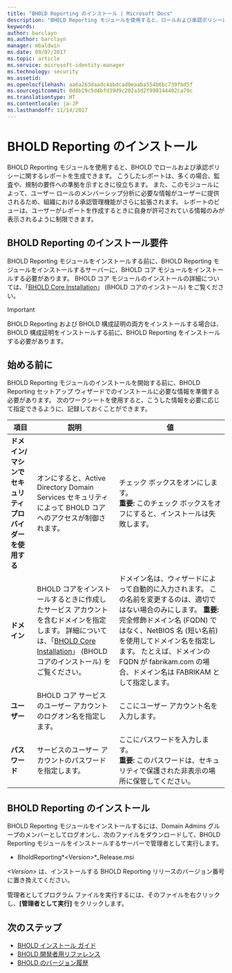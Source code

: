 ```yaml
---
title: "BHOLD Reporting のインストール | Microsoft Docs"
description: "BHOLD Reporting モジュールを使用すると、ロールおよび承認ポリシーに関するレポートを生成できます"
keywords: 
author: barclayn
ms.author: barclayn
manager: mbaldwin
ms.date: 09/07/2017
ms.topic: article
ms.service: microsoft-identity-manager
ms.technology: security
ms.assetid: 
ms.openlocfilehash: aa6a263daadc4abdcad0eaaba554b6bc739fbd5f
ms.sourcegitcommit: 0d8b19c5d4bfd39d9c202a3d2f990144402ca79c
ms.translationtype: HT
ms.contentlocale: ja-JP
ms.lasthandoff: 11/14/2017
---
```

# <a name="bhold-reporting-installation"></a>BHOLD Reporting のインストール

BHOLD Reporting モジュールを使用すると、BHOLD でロールおよび承認ポリシーに関するレポートを生成できます。 こうしたレポートは、多くの場合、監査や、規制の要件への準拠を示すときに役立ちます。 また、このモジュールによって、ユーザー ロールのメンバーシップ分析に必要な情報がユーザーに提供されるため、組織における承認管理機能がさらに拡張されます。 レポートのビューは、ユーザーがレポートを作成するときに自身が許可されている情報のみが表示されるように制限できます。

## <a name="bhold-reporting-installation-requirements"></a>BHOLD Reporting のインストール要件

BHOLD Reporting モジュールをインストールする前に、BHOLD Reporting モジュールをインストールするサーバーに、BHOLD コア モジュールをインストールする必要があります。 BHOLD コア モジュールのインストールの詳細については、「[BHOLD Core Installation](https://technet.microsoft.com/en-us/library/jj134095(v=ws.10).aspx)」 (BHOLD コアのインストール) をご覧ください。

>[!IMPORTANT]
BHOLD Reporting および BHOLD 構成証明の両方をインストールする場合は、BHOLD 構成証明をインストールする前に、BHOLD Reporting をインストールする必要があります。

## <a name="before-you-begin"></a>始める前に

BHOLD Reporting モジュールのインストールを開始する前に、BHOLD Reporting セットアップ ウィザードでのインストールに必要な情報を準備する必要があります。 次のワークシートを使用すると、こうした情報を必要に応じて指定できるように、記録しておくことができます。

| **項目**                                    | **説明**                                                                                                                                                                                                           | **値**                                                                                                                                                                                                                                                                                                            |
|---------------------------------------------|---------------------------------------------------------------------------------------------------------------------------------------------------------------------------------------------------------------------------|----------------------------------------------------------------------------------------------------------------------------------------------------------------------------------------------------------------------------------------------------------------------------------------------------------------------|
| **ドメイン/マシンでセキュリティ プロバイダーを使用する** | オンにすると、Active Directory Domain Services セキュリティによって BHOLD コアへのアクセスが制御されます。                                                                                                                | チェック ボックスをオンにします。 </br>**重要:** このチェック ボックスをオフにすると、インストールは失敗します。                                                                                                                                                                                                                   |
| **ドメイン**                                  | BHOLD コアをインストールするときに作成したサービス アカウントを含むドメインを指定します。 詳細については、「[BHOLD Core Installation](https://technet.microsoft.com/en-us/library/jj134095(v=ws.10).aspx)」 (BHOLD コアのインストール) をご覧ください。 | ドメイン名は、ウィザードによって自動的に入力されます。 この名前を変更するのは、適切ではない場合のみにします。 **重要:** 完全修飾ドメイン名 (FQDN) ではなく、NetBIOS 名 (短い名前) を使用してドメイン名を指定します。 たとえば、ドメインの FQDN が fabrikam.com の場合、ドメイン名は FABRIKAM として指定します。 |
| **ユーザー**                                    | BHOLD コア サービスのユーザー アカウントのログオン名を指定します。                                                                                                                                                          | ここにユーザー アカウント名を入力します。                                                                                                                                                                                                                                                                                    |
| **パスワード**                                | サービスのユーザー アカウントのパスワードを指定します。                                                                                                                                                                       | ここにパスワードを入力します。 </br>**重要:** このパスワードは、セキュリティで保護された非表示の場所に保管してください。                                                                                                                                                                                                                  |

## <a name="bhold-reporting-installation"></a>BHOLD Reporting のインストール

BHOLD Reporting モジュールをインストールするには、Domain Admins グループのメンバーとしてログオンし、次のファイルをダウンロードして、BHOLD Reporting モジュールをインストールするサーバーで管理者として実行します。

- BholdReporting*\<Version\>*\_Release.msi

*\<Version\>* は、インストールする BHOLD Reporting リリースのバージョン番号に置き換えてください。

管理者としてプログラム ファイルを実行するには、そのファイルを右クリックし、**[管理者として実行]** をクリックします。

## <a name="next-steps"></a>次のステップ

- [BHOLD インストール ガイド](bhold-installation-guide.md)
- [BHOLD 開発者用リファレンス](../reference/mim2016-bhold-developer-reference.md)
- [BHOLD のバージョン履歴](../reference/version-bhold-history.md)